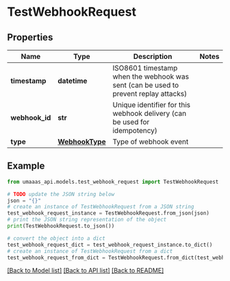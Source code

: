 # TestWebhookRequest


## Properties

Name | Type | Description | Notes
------------ | ------------- | ------------- | -------------
**timestamp** | **datetime** | ISO8601 timestamp when the webhook was sent (can be used to prevent replay attacks) | 
**webhook_id** | **str** | Unique identifier for this webhook delivery (can be used for idempotency) | 
**type** | [**WebhookType**](WebhookType.md) | Type of webhook event | 

## Example

```python
from umaaas_api.models.test_webhook_request import TestWebhookRequest

# TODO update the JSON string below
json = "{}"
# create an instance of TestWebhookRequest from a JSON string
test_webhook_request_instance = TestWebhookRequest.from_json(json)
# print the JSON string representation of the object
print(TestWebhookRequest.to_json())

# convert the object into a dict
test_webhook_request_dict = test_webhook_request_instance.to_dict()
# create an instance of TestWebhookRequest from a dict
test_webhook_request_from_dict = TestWebhookRequest.from_dict(test_webhook_request_dict)
```
[[Back to Model list]](../README.md#documentation-for-models) [[Back to API list]](../README.md#documentation-for-api-endpoints) [[Back to README]](../README.md)


